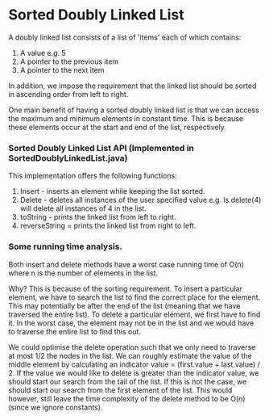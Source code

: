 # Sorted Doubly Linked List

A doubly linked list consists of a list of 'items' each of which contains:
1. A value e.g. 5
2. A pointer to the previous item
3. A pointer to the next item

In addition, we impose the requirement that the linked list should be sorted in ascending order from left to right. 

One main benefit of having a sorted doubly linked list is that we can access the maximum and minimum elements in constant time. This is because these elements occur at the start and end of the list, respectively.

### Sorted Doubly Linked List API (Implemented in SortedDoublyLinkedList.java)

This implementation offers the following functions:

1. Insert - inserts an element while keeping the list sorted.
2. Delete - deletes all instances of the user specified value e.g. ls.delete(4) will delete all instances of 4 in the list. 
3. toString - prints the linked list from left to right.
4. reverseString = prints the linked list from right to left.


### Some running time analysis. 

Both insert and delete methods have a worst case running time of O(n) where n is the number of elements in the list. 

Why? This is because of the sorting requirement. To insert a particular element, we have to search the list to find the correct place for the element. This may potentially be after the end of the list (meaning that we have traversed the entire list). To delete a particular element, we first have to find it. In the worst case, the element may not be in the list and we would have to traverse the entire list to find this out.

We could optimise the delete operation such that we only need to traverse at most 1/2 the nodes in the list. We can roughly estimate the value of the middle element by calculating an indicator value = (first.value + last.value) / 2. If the value we would like to delete is greater than the indicator value, we should start our search from the tail of the list. If this is not the case, we should start our search from the first element of the list. This would however, still leave the time complexity of the delete method to be O(n) (since we ignore constants).
